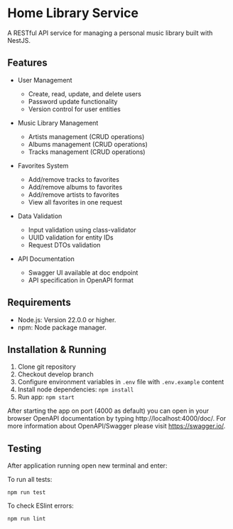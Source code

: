 # Home Library Service

A RESTful API service for managing a personal music library built with NestJS.

## Features
- User Management
  - Create, read, update, and delete users
  - Password update functionality
  - Version control for user entities

- Music Library Management
  - Artists management (CRUD operations)
  - Albums management (CRUD operations)
  - Tracks management (CRUD operations)

- Favorites System
  - Add/remove tracks to favorites
  - Add/remove albums to favorites
  - Add/remove artists to favorites
  - View all favorites in one request

- Data Validation
  - Input validation using class-validator
  - UUID validation for entity IDs
  - Request DTOs validation

- API Documentation
  - Swagger UI available at doc endpoint
  - API specification in OpenAPI format

## Requirements

- Node.js: Version 22.0.0 or higher.
- npm: Node package manager.

## Installation & Running

1. Clone git repository
2. Checkout develop branch
3. Configure environment variables in `.env` file with `.env.example` content
4. Install node dependencies: `npm install`
5. Run app: `npm start`

After starting the app on port (4000 as default) you can open
in your browser OpenAPI documentation by typing http://localhost:4000/doc/.
For more information about OpenAPI/Swagger please visit https://swagger.io/.

## Testing

After application running open new terminal and enter:

To run all tests:

```
npm run test
```
To check ESlint errors:
```
npm run lint
```

